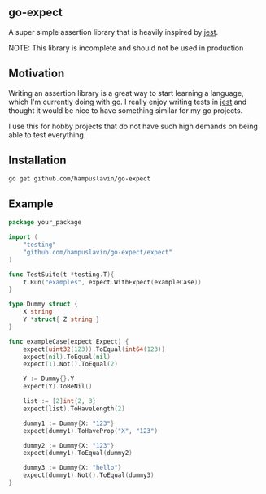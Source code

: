 ## go-expect

A super simple assertion library that is heavily inspired by [jest](https://github.com/facebook/jest).

NOTE: This library is incomplete and should not be used in production

## Motivation

Writing an assertion library is a great way to start learning a language, which I'm currently doing with go. I really enjoy writing tests in [jest](https://github.com/facebook/jest) and thought it would be nice to have something similar for my go projects.

I use this for hobby projects that do not have such high demands on being able to test everything.

## Installation

`go get github.com/hampuslavin/go-expect`

## Example

```go
package your_package

import (
	"testing"
    "github.com/hampuslavin/go-expect/expect"
)

func TestSuite(t *testing.T){
	t.Run("examples", expect.WithExpect(exampleCase))
}

type Dummy struct {
	X string
	Y *struct{ Z string }
}

func exampleCase(expect Expect) {
	expect(uint32(123)).ToEqual(int64(123))
	expect(nil).ToEqual(nil)
	expect(1).Not().ToEqual(2)

	Y := Dummy{}.Y
	expect(Y).ToBeNil()

	list := [2]int{2, 3}
	expect(list).ToHaveLength(2)

	dummy1 := Dummy{X: "123"}
	expect(dummy1).ToHaveProp("X", "123")

	dummy2 := Dummy{X: "123"}
	expect(dummy1).ToEqual(dummy2)

	dummy3 := Dummy{X: "hello"}
	expect(dummy1).Not().ToEqual(dummy3)
}

```
